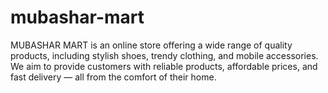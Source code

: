 # mubashar-mart
MUBASHAR MART is an online store offering a wide range of quality products, including stylish shoes, trendy clothing, and mobile accessories. We aim to provide customers with reliable products, affordable prices, and fast delivery — all from the comfort of their home.
